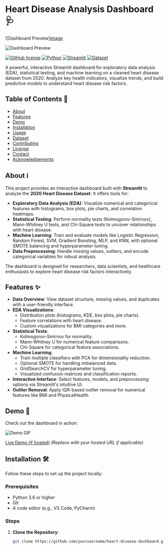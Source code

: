 # Heart Disease Analysis Dashboard 🩺

![Dashboard Preview][image](https://github.com/user-attachments/assets/400497fa-5a6f-4aa5-b524-b59d4daa5de6)

![Dashboard Preview](images/dashboard_preview_dark.png#gh-dark-mode-only)

[![GitHub license](https://img.shields.io/github/license/yourusername/heart-disease-dashboard)](https://github.com/yourusername/heart-disease-dashboard/blob/main/LICENSE)
[![Python](https://img.shields.io/badge/Python-3.8+-blue)](https://www.python.org/)
[![Streamlit](https://img.shields.io/badge/Streamlit-1.10+-red)](https://streamlit.io/)
[![Dataset](https://img.shields.io/badge/Dataset-Heart_2020-green)](https://www.cdc.gov/brfss/annual_data/annual_2020.html)

A powerful, interactive Streamlit dashboard for exploratory data analysis (EDA), statistical testing, and machine learning on a cleaned heart disease dataset from 2020. Analyze key health indicators, visualize trends, and build predictive models to understand heart disease risk factors.

## Table of Contents 📑
- [About](#about)
- [Features](#features)
- [Demo](#demo)
- [Installation](#installation)
- [Usage](#usage)
- [Dataset](#dataset)
- [Contributing](#contributing)
- [License](#license)
- [Contact](#contact)
- [Acknowledgements](#acknowledgements)

## About ℹ️
This project provides an interactive dashboard built with **Streamlit** to analyze the **2020 Heart Disease Dataset**. It offers tools for:
- **Exploratory Data Analysis (EDA)**: Visualize numerical and categorical features with histograms, box plots, pie charts, and correlation heatmaps.
- **Statistical Testing**: Perform normality tests (Kolmogorov-Smirnov), Mann-Whitney U tests, and Chi-Square tests to uncover relationships with heart disease.
- **Machine Learning**: Train and evaluate models like Logistic Regression, Random Forest, SVM, Gradient Boosting, MLP, and KNN, with optional SMOTE balancing and hyperparameter tuning.
- **Data Preprocessing**: Handle missing values, outliers, and encode categorical variables for robust analysis.

The dashboard is designed for researchers, data scientists, and healthcare enthusiasts to explore heart disease risk factors interactively.

## Features ✨
- **Data Overview**: View dataset structure, missing values, and duplicates with a user-friendly interface.
- **EDA Visualizations**:
  - Distribution plots (histograms, KDE, box plots, pie charts).
  - Feature correlations with heart disease.
  - Custom visualizations for BMI categories and more.
- **Statistical Tests**:
  - Kolmogorov-Smirnov for normality.
  - Mann-Whitney U for numerical feature comparisons.
  - Chi-Square for categorical feature associations.
- **Machine Learning**:
  - Train multiple classifiers with PCA for dimensionality reduction.
  - Optional SMOTE for handling imbalanced data.
  - GridSearchCV for hyperparameter tuning.
  - Visualized confusion matrices and classification reports.
- **Interactive Interface**: Select features, models, and preprocessing options via Streamlit's intuitive UI.
- **Outlier Removal**: Apply IQR-based outlier removal for numerical features like BMI and PhysicalHealth.

## Demo 🎥
Check out the dashboard in action:

![Demo GIF](images/demo.gif)

[Live Demo (if hosted)](https://your-hosted-url.streamlit.app/) *(Replace with your hosted URL if applicable)*

## Installation 🛠️

Follow these steps to set up the project locally:

### Prerequisites
- Python 3.8 or higher
- Git
- A code editor (e.g., VS Code, PyCharm)

### Steps
1. **Clone the Repository**:
   ```bash
   git clone https://github.com/yourusername/heart-disease-dashboard.git
